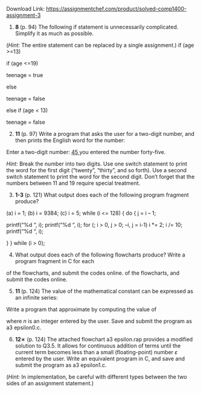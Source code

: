 Download Link: https://assignmentchef.com/product/solved-comp1400-assignment-3
<br>
<ol>

 <li><strong>8 </strong>(p. 94) The following if statement is unnecessarily complicated. Simplify it as much as possible.</li>

</ol>

(<em>Hint: </em>The entire statement can be replaced by a single assignment.) if (age &gt;=13)

if (age &lt;=19)

teenage = true

else

teenage = false

else if (age &lt; 13)

teenage = false

<ol start="2">

 <li><strong>11 </strong>(p. 97) Write a program that asks the user for a two-digit number, and then prints the English word for the number:</li>

</ol>

Enter a two-digit number: <u>45 </u>you entered the number forty-five.

<em>Hint: </em>Break the number into two digits. Use one switch statement to print the word for the first digit (“twenty”, “thirty”, and so forth). Use a second switch statement to print the word for the second digit. Don’t forget that the numbers between 11 and 19 require special treatment.

<ol start="3">

 <li><strong>1-3 </strong>(p. 121) What output does each of the following program fragment produce?</li>

</ol>

(a) i = 1;         (b) i = 9384;        (c) i = 5; while (i &lt;= 128) {             do {        j = i – 1;

printf(“%d “, i);               printf(“%d “, i); for (; i &gt; 0, j &gt; 0; –i, j = i-1) i *= 2;                i /= 10;  printf(“%d “, i);

}                                                                  } while (i &gt; 0);

<ol start="4">

 <li>What output does each of the following flowcharts produce? Write a program fragment in C for each</li>

</ol>

of the flowcharts, and submit the codes online. of the flowcharts, and submit the codes online.

<ol start="5">

 <li><strong>11 </strong>(p. 124) The value of the mathematical constant can be expressed as an infinite series:</li>

</ol>

Write a program that approximate <em> </em>by computing the value of

where <em>n </em>is an integer entered by the user. Save and submit the program as a3 epsilon0.c.

<ol start="6">

 <li><strong>12</strong>∗ (p. 124) The attached flowchart a3 epsilon.rap provides a modified solution to Q3.5. It allows for continuous addition of terms until the current term becomes less than a small (floating-point) number <em>ε </em>entered by the user. Write an equivalent program in C, and save and submit the program as a3 epsilon1.c.</li>

</ol>

(<em>Hint: </em>In implementation, be careful with different types between the two sides of an assignment statement.)